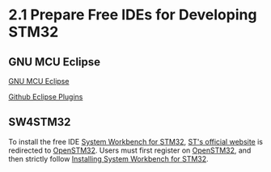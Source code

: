 # 2.1 Prepare Free IDEs for Developing STM32

## GNU MCU Eclipse

[GNU MCU Eclipse](https://gnu-mcu-eclipse.github.io/)

[Github Eclipse Plugins](https://github.com/gnu-mcu-eclipse/eclipse-plugins)


## SW4STM32

To install the free IDE [System Workbench for STM32](http://www.st.com/en/development-tools/sw4stm32.html), [ST's official website](http://www.st.com/en/development-tools/sw4stm32.html) is redirected to [OpenSTM32](http://www.openstm32.org/). Users must first register on [OpenSTM32](http://www.openstm32.org/), and then strictly follow [Installing System Workbench for STM32](http://www.openstm32.org/Installing%2BSystem%2BWorkbench%2Bfor%2BSTM32).

